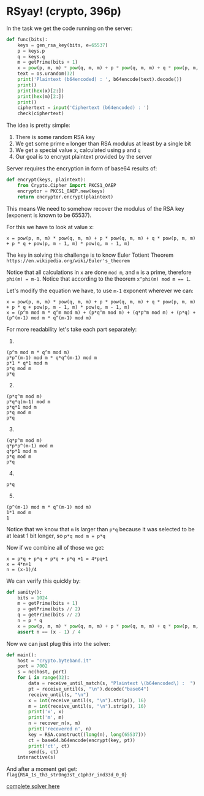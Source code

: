 # RSyay! (crypto, 396p)

In the task we get the code running on the server:

```python
def func(bits):
    keys = gen_rsa_key(bits, e=65537)
    p = keys.p
    q = keys.q
    m = getPrime(bits + 1)
    x = pow(p, m, m) * pow(q, m, m) + p * pow(q, m, m) + q * pow(p, m, m) + p * q + pow(p, m - 1, m) * pow(q, m - 1, m)
    text = os.urandom(32)
    print('Plaintext (b64encoded) : ', b64encode(text).decode())
    print()
    print(hex(x)[2:])
    print(hex(m)[2:])
    print()
    ciphertext = input('Ciphertext (b64encoded) : ')
    check(ciphertext)
```

The idea is pretty simple:

1. There is some random RSA key
2. We get some prime `m` longer than RSA modulus at least by a single bit
3. We get a special value `x`, calculated using `p` and `q`
4. Our goal is to encrypt plaintext provided by the server

Server requires the encryption in form of base64 results of:

```python
def encrypt(keys, plaintext):
    from Crypto.Cipher import PKCS1_OAEP
    encryptor = PKCS1_OAEP.new(keys)
    return encryptor.encrypt(plaintext)
```

This means We need to somehow recover the modulus of the RSA key (exponent is known to be 65537).

For this we have to look at value x:

```
x = pow(p, m, m) * pow(q, m, m) + p * pow(q, m, m) + q * pow(p, m, m) + p * q + pow(p, m - 1, m) * pow(q, m - 1, m)
```

The key in solving this challenge is to know Euler Totient Theorem `https://en.wikipedia.org/wiki/Euler's_theorem`

Notice that all calculations in `x` are done `mod m`, and `m` is a prime, therefore `phi(m) = m-1`.
Notice that according to the theorem `x^phi(m) mod m == 1`.

Let's modify the equation we have, to use `m-1` exponent wherever we can:

```
x = pow(p, m, m) * pow(q, m, m) + p * pow(q, m, m) + q * pow(p, m, m) + p * q + pow(p, m - 1, m) * pow(q, m - 1, m)
x = (p^m mod m * q^m mod m) + (p*q^m mod m) + (q*p^m mod m) + (p*q) + (p^(m-1) mod m * q^(m-1) mod m)
```

For more readability let's take each part separately:

1.
```
(p^m mod m * q^m mod m)
p*p^(m-1) mod m * q*q^(m-1) mod m
p*1 * q*1 mod m
p*q mod m
p*q 
```

2. 
```
(p*q^m mod m)
p*q*q(m-1) mod m
p*q*1 mod m
p*q mod m
p*q
```

3. 
```
(q*p^m mod m)
q*p*p^(m-1) mod m
q*p*1 mod m
p*q mod m
p*q
```

4. 
```
p*q
```

5.
```
(p^(m-1) mod m * q^(m-1) mod m)
1*1 mod m
1
```

Notice that we know that `m` is larger than `p*q` because it was selected to be at least 1 bit longer, so `p*q mod m = p*q`

Now if we combine all of those we get:

```
x = p*q + p*q + p*q + p*q +1 = 4*pq+1
x = 4*n+1
n = (x-1)/4
```

We can verify this quickly by:

```python
def sanity():
    bits = 1024
    m = getPrime(bits + 1)
    p = getPrime(bits // 2)
    q = getPrime(bits // 2)
    n = p * q
    x = pow(p, m, m) * pow(q, m, m) + p * pow(q, m, m) + q * pow(p, m, m) + p * q + pow(p, m - 1, m) * pow(q, m - 1, m)
    assert n == (x - 1) / 4
```

Now we can just plug this into the solver:

```python
def main():
    host = "crypto.byteband.it"
    port = 7002
    s = nc(host, port)
    for i in range(32):
        data = receive_until_match(s, "Plaintext \(b64encoded\) :  ")
        pt = receive_until(s, "\n").decode("base64")
        receive_until(s, "\n")
        x = int(receive_until(s, "\n").strip(), 16)
        m = int(receive_until(s, "\n").strip(), 16)
        print('x', x)
        print('m', m)
        n = recover_n(x, m)
        print('recovered n', n)
        key = RSA.construct((long(n), long(65537)))
        ct = base64.b64encode(encrypt(key, pt))
        print('ct', ct)
        send(s, ct)
    interactive(s)
```

And after a moment get get: `flag{RSA_1s_th3_str0ng3st_c1ph3r_ind33d_0_0}`

[complete solver here](solver.py)
